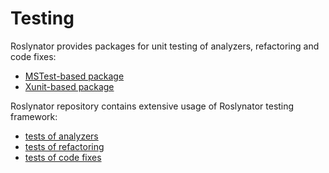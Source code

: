 # Testing

Roslynator provides packages for unit testing of analyzers, refactoring and code fixes:

- [MSTest-based package](https://www.nuget.org/packages/Roslynator.Testing.CSharp.MSTest)
- [Xunit-based package](https://www.nuget.org/packages/Roslynator.Testing.CSharp.Xunit)

Roslynator repository contains extensive usage of Roslynator testing framework:

- [tests of analyzers](https://github.com/JosefPihrt/Roslynator/tree/main/src/Tests/Analyzers.Tests)
- [tests of refactoring](https://github.com/JosefPihrt/Roslynator/tree/main/src/Tests/Refactorings.Tests)
- [tests of code fixes](https://github.com/JosefPihrt/Roslynator/tree/main/src/Tests/CodeFixes.Tests)

